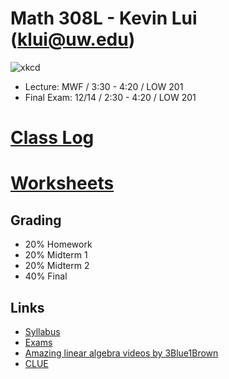 # Math 308L - Kevin Lui (<klui@uw.edu>)

![xkcd](https://imgs.xkcd.com/comics/matrix_transform.png)

* Lecture: MWF / 3:30 - 4:20 / LOW 201
* Final Exam: 12/14 / 2:30 - 4:20 / LOW 201

# [Class Log](./log)
# [Worksheets](./worksheets)

## Grading

* 20% Homework
* 20% Midterm 1
* 20% Midterm 2
* 40% Final

## Links

* [Syllabus](./syllabus.pdf)
* [Exams](./exams)
* [Amazing linear algebra videos by 3Blue1Brown](https://www.youtube.com/playlist?list=PLZHQObOWTQDPD3MizzM2xVFitgF8hE_ab)
* [CLUE](http://webster.uaa.washington.edu/asp/website/clue/home/)

